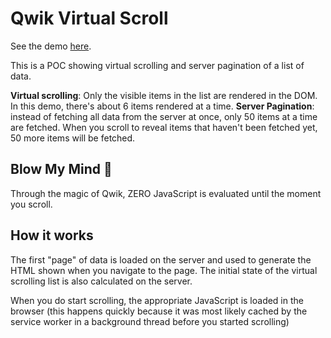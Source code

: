 # Qwik Virtual Scroll

See the demo [here](https://qwik-virtual-scroll-literalpie.vercel.app).

This is a POC showing virtual scrolling and server pagination of a list of data.

**Virtual scrolling**: Only the visible items in the list are rendered in the DOM. In this demo, there's about 6 items rendered at a time.
**Server Pagination**: instead of fetching all data from the server at once, only 50 items at a time are fetched. When you scroll to reveal items that haven't been fetched yet, 50 more items will be fetched.

## Blow My Mind 🤯

Through the magic of Qwik, ZERO JavaScript is evaluated until the moment you scroll.

## How it works

The first "page" of data is loaded on the server and used to generate the HTML shown when you navigate to the page. The initial state of the virtual scrolling list is also calculated on the server.

When you do start scrolling, the appropriate JavaScript is loaded in the browser (this happens quickly because it was most likely cached by the service worker in a background thread before you started scrolling)
